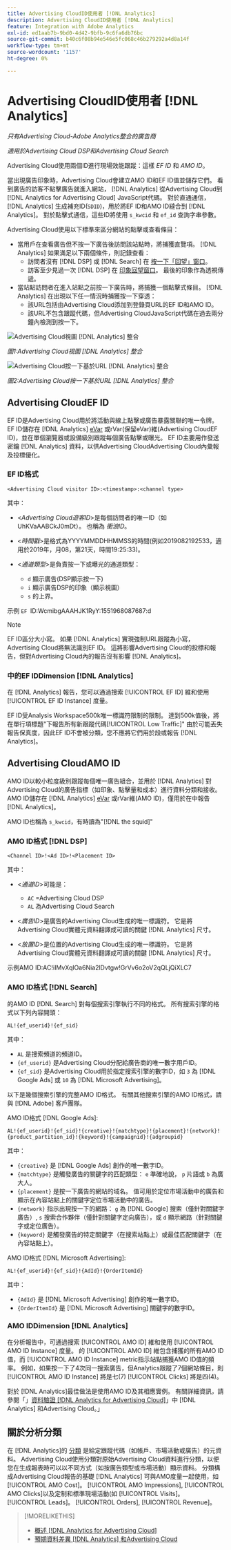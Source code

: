 ```yaml
---
title: Advertising CloudID使用者 [!DNL Analytics]
description: Advertising CloudID使用者 [!DNL Analytics]
feature: Integration with Adobe Analytics
exl-id: ed1aab7b-9bd0-4d42-9bfb-9c6fa6db76bc
source-git-commit: b40c6f08b94e546e5fc068c46b279292a4d8a14f
workflow-type: tm+mt
source-wordcount: '1157'
ht-degree: 0%

---
```


# Advertising CloudID使用者 [!DNL Analytics]

*只有Advertising Cloud-Adobe Analytics整合的廣告商*

*適用於Advertising Cloud DSP和Advertising Cloud Search*

Advertising Cloud使用兩個ID進行現場效能跟蹤：這樣 *EF ID* 和 *AMO ID*。

當出現廣告印象時，Advertising Cloud會建立AMO ID和EF ID值並儲存它們。 看到廣告的訪客不點擊廣告就進入網站， [!DNL Analytics] 從Advertising Cloud到 [!DNL Analytics for Advertising Cloud] JavaScript代碼。 對於直通通信， [!DNL Analytics] 生成補充ID(`SDID`)，用於將EF ID和AMO ID縫合到 [!DNL Analytics]。 對於點擊式通信，這些ID將使用 `s_kwcid` 和 `ef_id` 查詢字串參數。

Advertising Cloud使用以下標準來區分網站的點擊或查看條目：

* 當用戶在查看廣告但不按一下廣告後訪問該站點時，將捕獲直覽項。 [!DNL Analytics] 如果滿足以下兩個條件，則記錄查看：
   * 訪問者沒有 [!DNL DSP] 或 [!DNL Search] 在 [按一下「回望」窗口](#lookback-a4adc)。
   * 訪客至少見過一次 [!DNL DSP] 在 [印象回望窗口](#lookback-a4adc)。 最後的印象作為透視傳遞。
* 當站點訪問者在進入站點之前按一下廣告時，將捕獲一個點擊式條目。 [!DNL Analytics] 在出現以下任一情況時捕獲按一下穿透：
   * 該URL包括由Advertising Cloud添加到登錄頁URL的EF ID和AMO ID。
   * 該URL不包含跟蹤代碼，但Advertising CloudJavaScript代碼在過去兩分鐘內檢測到按一下。

![Advertising Cloud視圖 [!DNL Analytics] 整合](/help/integrations/assets/a4adc-view-through-process.png)

*圖1:Advertising Cloud視圖 [!DNL Analytics] 整合*

![Advertising Cloud按一下基於URL [!DNL Analytics] 整合](/help/integrations/assets/a4adc-click-through-process.png)

*圖2:Advertising Cloud按一下基於URL [!DNL Analytics] 整合*

## Advertising CloudEF ID

EF ID是Advertising Cloud用於將活動與線上點擊或廣告暴露關聯的唯一令牌。 EF ID儲存在 [!DNL Analytics] [eVar](https://experienceleague.adobe.com/docs/analytics/components/dimensions/evar.html) 或rVar(保留eVar)維(Advertising CloudEF ID)，並在單個瀏覽器或設備級別跟蹤每個廣告點擊或曝光。 EF ID主要用作發送密鑰 [!DNL Analytics] 資料，以供Advertising CloudAdvertising Cloud內彙報及投標優化。

### EF ID格式

```<Advertising Cloud visitor ID>:<timestamp>:<channel type>```

<!-- <*Advertising Cloud visitor ID*>:<*timestamp*>:<*channel type*> -->

其中：

* &lt;*Advertising Cloud遊客ID*>是每個訪問者的唯一ID（如UhKVaAABCkJ0mDt）。 也稱為 *衝浪ID*。

* &lt;*時間戳*>是格式為YYYYMMDDHHMMSS的時間(例如2019082192533，適用於2019年，月08，第21天，時間19:25:33)。

* &lt;*通道類型*>是負責按一下或曝光的通道類型：

   * `d` 顯示廣告(DSP顯示按一下)
   * `i` 顯示廣告DSP的印象（顯示視圖）
   * `s` 的上界。

示例 `EF `ID:WcmibgAAAHJK1RyY:1551968087687:d

>[!NOTE]
>
>EF ID區分大小寫。 如果 [!DNL Analytics] 實現強制URL跟蹤為小寫，Advertising Cloud將無法識別EF ID。 這將影響Advertising Cloud的投標和報告，但對Advertising Cloud內的報告沒有影響 [!DNL Analytics]。

### 中的EF IDDimension [!DNL Analytics]

在 [!DNL Analytics] 報告，您可以通過搜索 [!UICONTROL EF ID] 維和使用 [!UICONTROL EF ID Instance] 度量。

EF ID受Analysis Workspace500k唯一標識符限制的限制。 達到500k值後，將在單行項標題&quot;下報告所有新跟蹤代碼[!UICONTROL Low Traffic]&quot; 由於可能丟失報告保真度，因此EF ID不會被分類，您不應將它們用於段或報告 [!DNL Analytics]。

## Advertising CloudAMO ID

AMO ID以較小粒度級別跟蹤每個唯一廣告組合，並用於 [!DNL Analytics] 對Advertising Cloud的廣告指標（如印象、點擊量和成本）進行資料分類和接收。 AMO ID儲存在 [!DNL Analytics] [eVar](https://experienceleague.adobe.com/docs/analytics/components/dimensions/evar.html) 或rVar維(AMO ID)，僅用於在中報告 [!DNL Analytics]。

AMO ID也稱為 `s_kwcid`，有時讀為&quot;[!DNL the squid]&quot;

### AMO ID格式 [!DNL DSP]

```<Channel ID>!<Ad ID>!<Placement ID>```

其中：

* &lt;*通道ID*>可能是：

   * `AC` =Advertising Cloud DSP
   * `AL` 為Advertising Cloud Search

* &lt;*廣告ID*>是廣告的Advertising Cloud生成的唯一標識符。 它是將Advertising Cloud實體元資料翻譯成可讀的關鍵 [!DNL Analytics] 尺寸。

* &lt;*放置ID*>是位置的Advertising Cloud生成的唯一標識符。 它是將Advertising Cloud實體元資料翻譯成可讀的關鍵 [!DNL Analytics] 尺寸。

<!-- <*Channel ID*>!<*Ad ID*>!<*Placement ID*>

where:

* <*Channel ID*> may be:

    * `AC` = Advertising Cloud DSP
    * `AL` for Advertising Cloud Search

* <*Ad ID*> is used an Advertising Cloud-generated unique identifier for an ad. It serves as a key for translating Advertising Cloud entity metadata into readable [!DNL Analytics] dimensions.

* <*Placement ID*> is an Advertising Cloud-generated unique identifier for an placement. It serves as a key for translating Advertising Cloud entity metadata into readable [!DNL Analytics] dimensions.
 -->

示例AMO ID:AC!iIMvXqlOa6Nia2lDvtgw!GrVv6o2oV2qQLjQiXLC7

### AMO ID格式 [!DNL Search]

的AMO ID [!DNL Search] 對每個搜索引擎執行不同的格式。 所有搜索引擎的格式以下列內容開頭：

```AL!{ef_userid}!{ef_sid}```

其中：

* `AL` 是搜索頻道的頻道ID。
* `{ef_userid}` 是Advertising Cloud分配給廣告商的唯一數字用戶ID。
* `{ef_sid}` 是Advertising Cloud用於指定搜索引擎的數字ID，如 `3` 為 [!DNL Google Ads] 或 `10` 為 [!DNL Microsoft Advertising]。

以下是幾個搜索引擎的完整AMO ID格式。 有關其他搜索引擎的AMO ID格式，請與 [!DNL Adobe] 客戶團隊。

AMO ID格式 [!DNL Google Ads]:

```AL!{ef_userid}!{ef_sid}!{creative}!{matchtype}!{placement}!{network}!{product_partition_id}!{keyword}!{campaignid}!{adgroupid}```

其中：

* `{creative}` 是 [!DNL Google Ads] 創作的唯一數字ID。
* `{matchtype}` 是觸發廣告的關鍵字的匹配類型： `e` 準確地說， `p` 片語或 `b` 為廣大人。
* `{placement}` 是按一下廣告的網站的域名。 值可用於定位市場活動中的廣告和顯示在內容站點上的關鍵字定位市場活動中的廣告。
* `{network}` 指示出現按一下的網路：  `g` 為 [!DNL Google] 搜索（僅針對關鍵字廣告）, `s` 搜索合作夥伴（僅針對關鍵字定向廣告），或 `d` 顯示網路（針對關鍵字或定位廣告）。
* `{keyword}` 是觸發廣告的特定關鍵字（在搜索站點上）或最佳匹配關鍵字（在內容站點上）。

AMO ID格式 [!DNL Microsoft Advertising]:

```AL!{ef_userid}!{ef_sid}!{AdId}!{OrderItemId}```

其中：

* `{AdId}` 是 [!DNL Microsoft Advertising] 創作的唯一數字ID。
* `{OrderItemId}` 是 [!DNL Microsoft Advertising] 關鍵字的數字ID。

### AMO IDDimension [!DNL Analytics]

在分析報告中，可通過搜索 [!UICONTROL AMO ID] 維和使用 [!UICONTROL AMO ID Instance] 度量。 的 [!UICONTROL AMO ID] 維包含捕獲的所有AMO ID值，而 [!UICONTROL AMO ID Instance] metric指示站點捕獲AMO ID值的頻率。 例如，如果按一下了4次同一搜索廣告，但Analytics跟蹤了7個網站條目，則 [!UICONTROL AMO ID Instance] 將是七(7) [!UICONTROL Clicks] 將是四(4)。

對於 [!DNL Analytics]最佳做法是使用AMO ID及其相應實例。 有關詳細資訊，請參閱「」[資料驗證 [!DNL Analytics for Advertising Cloud]](data-variances.md#data-validation)」中 [!DNL Analytics] 和Advertising Cloud。」

## 關於分析分類

在 [!DNL Analytics]的 [分類](https://experienceleague.adobe.com/docs/analytics/components/classifications/c-classifications.html) 是給定跟蹤代碼（如帳戶、市場活動或廣告）的元資料。 Advertising Cloud使用分類對原始Advertising Cloud資料進行分類，以便您在生成報表時可以以不同方式（如按廣告類型或市場活動）顯示資料。 分類構成Advertising Cloud報告的基礎 [!DNL Analytics] 可與AMO度量一起使用，如 [!UICONTROL AMO Cost]。 [!UICONTROL AMO Impressions], [!UICONTROL AMO Clicks]以及定制和標準現場活動(如 [!UICONTROL Visits]。 [!UICONTROL Leads]。 [!UICONTROL Orders], [!UICONTROL Revenue]。

>[!MORELIKETHIS]
>
>* [概述 [!DNL Analytics for Advertising Cloud]](overview.md)
>* [預期資料差異 [!DNL Analytics] 和Advertising Cloud](data-variances.md)

